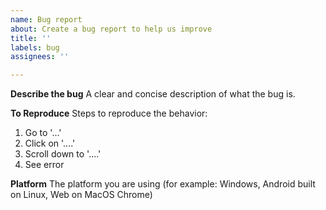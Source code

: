 ```yaml
---
name: Bug report
about: Create a bug report to help us improve
title: ''
labels: bug
assignees: ''

---
```


**Describe the bug**
A clear and concise description of what the bug is.

**To Reproduce**
Steps to reproduce the behavior:
1. Go to '...'
2. Click on '....'
3. Scroll down to '....'
4. See error

**Platform**
The platform you are using (for example: Windows, Android built on Linux, Web on MacOS Chrome)
